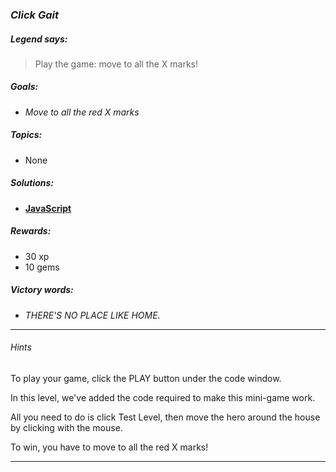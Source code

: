 ### _Click Gait_

##### _Legend says:_
> Play the game: move to all the X marks!

##### _Goals:_
+ _Move to all the red X marks_

##### _Topics:_
+ None

##### _Solutions:_
+ **[JavaScript](clickGait.js)**

##### _Rewards:_
+ 30  xp
+ 10 gems

##### _Victory words:_
+ _THERE'S NO PLACE LIKE HOME._

___

###### _Hints_

To play your game, click the PLAY button under the code window.

In this level, we've added the code required to make this mini-game work.

All you need to do is click Test Level, then move the hero around the house by clicking with the mouse.

To win, you have to move to all the red X marks!

___
